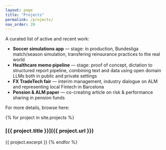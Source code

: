 ```yaml
---
layout: page
title: "Projects"
permalink: /projects/
nav_order: 20
---
```


A curated list of active and recent work:

- **Soccer simulations app** — stage: in production, Bundesliga match/season simulation, transfering reinsurance practices to the real world
- **Healthcare memo pipeline** — stage: proof of concept, dictation to structured report pipeline, combining text and data using open domain LLMs both in public and private settings
- **FX TradeTech fair** — interim management, industry dialogue on ALM and representing local Fintech in Barcelona
- **Pension & ALM paper** — co-creating article on risk & performance sharing in pension funds

For more details, browse here:

{% for project in site.projects %}
### [{{ project.title }}]({{ project.url }})
{{ project.excerpt }}
{% endfor %}